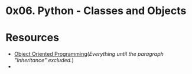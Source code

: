 # 0x06. Python - Classes and Objects
# Resources
* [Object Oriented Programming](https://python.swaroopch.com/oop.html)(_Everything until the paragraph "Inheritance" excluded._)
*
